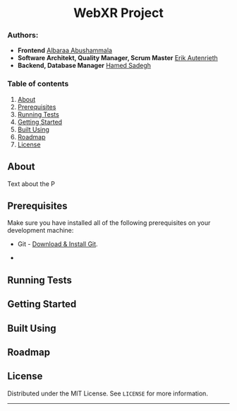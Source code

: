 <h1 align="center">WebXR Project</h1>


### Authors:
- **Frontend** [Albaraa Abushammala ](mailto:albaraa.abushammala@smail.inf.h-brs.de)
- **Software Architekt, Quality Manager, Scrum Master** [Erik Autenrieth ](mailto:erik.autenrieth@smail.inf.h-brs.de)
- **Backend, Database Manager** [Hamed Sadegh ](mailto:hamed.sadegh@mail.inf.h-brs.de)


### Table of contents

1. [About](#about)<br>
2. [Prerequisites](#prerequisites)<br>
3. [Running Tests](#running_tests)<br>
4. [Getting Started](#getting_started)<br>
5. [Built Using](#built_using)<br>
6. [Roadmap](#roadmap)<br>
7. [License](#license)<br>

## About <a name = "about"></a>
Text about the P


## Prerequisites <a name = "prerequisites"></a>
Make sure you have installed all of the following prerequisites on your development machine:
* Git - [Download & Install Git](https://git-scm.com/downloads).
+ 


## Running Tests <a name = "running_tests"></a>



## Getting Started <a name = "getting_started"></a>



##  Built Using <a name = "built_using"></a>




## Roadmap  <a name = "roadmap"></a>





## License <a name = "license"></a>

Distributed under the MIT License. See `LICENSE` for more information.






***
